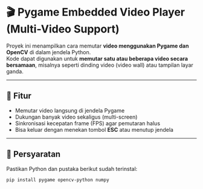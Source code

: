 ﻿# 🎬 Pygame Embedded Video Player (Multi-Video Support)

Proyek ini menampilkan cara memutar **video menggunakan Pygame dan OpenCV** di dalam jendela Python.  
Kode dapat digunakan untuk **memutar satu atau beberapa video secara bersamaan**, misalnya seperti dinding video (video wall) atau tampilan layar ganda.

---

## 🚀 Fitur
- Memutar video langsung di jendela Pygame  
- Dukungan banyak video sekaligus (multi-screen)  
- Sinkronisasi kecepatan frame (FPS) agar pemutaran halus  
- Bisa keluar dengan menekan tombol **ESC** atau menutup jendela  

---

## 🧩 Persyaratan
Pastikan Python dan pustaka berikut sudah terinstal:

```bash
pip install pygame opencv-python numpy
